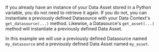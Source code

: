 
If you already have an instance of your Data Asset stored in a Python variable, you do not need to retrieve it again.  If you do not, you can instantiate a previously defined Datasource with your Data Context's `get_datasource(...)` method.  Likewise, a Datasource's `get_asset(...)` method will instantiate a previously defined Data Asset.

In this example we will use a previously defined Datasource named `my_datasource` and a previously defined Data Asset named `my_asset`.

```python name="tests/integration/docusaurus/connecting_to_your_data/fluent_datasources/get_existing_data_asset_from_existing_datasource_pandas_filesystem_example.py my_asset"
```

